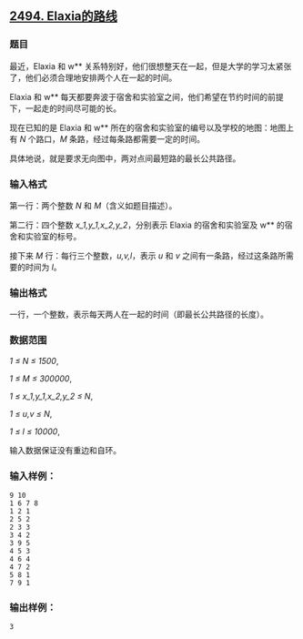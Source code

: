 ## [2494. Elaxia的路线](https://www.acwing.com/problem/content/2496/)

### 题目

最近，Elaxia 和 w** 关系特别好，他们很想整天在一起，但是大学的学习太紧张了，他们必须合理地安排两个人在一起的时间。

Elaxia 和 w** 每天都要奔波于宿舍和实验室之间，他们希望在节约时间的前提下，一起走的时间尽可能的长。

现在已知的是 Elaxia 和 w** 所在的宿舍和实验室的编号以及学校的地图：地图上有 *N* 个路口，*M* 条路，经过每条路都需要一定的时间。

具体地说，就是要求无向图中，两对点间最短路的最长公共路径。

### 输入格式

第一行：两个整数 *N* 和 *M*（含义如题目描述）。

第二行：四个整数 *x_1,y_1,x_2,y_2*，分别表示 Elaxia 的宿舍和实验室及 w** 的宿舍和实验室的标号。

接下来 *M* 行：每行三个整数，*u,v,l*，表示 *u* 和 *v* 之间有一条路，经过这条路所需要的时间为 *l*。

### 输出格式

一行，一个整数，表示每天两人在一起的时间（即最长公共路径的长度）。

### 数据范围

*1 ≤ N ≤ 1500*,

*1 ≤ M ≤ 300000*,

*1 ≤ x_1,y_1,x_2,y_2 ≤ N*,

*1 ≤ u,v ≤ N*,

*1 ≤ l ≤ 10000*,

输入数据保证没有重边和自环。

### 输入样例：

```
9 10
1 6 7 8
1 2 1
2 5 2
2 3 3
3 4 2
3 9 5
4 5 3
4 6 4
4 7 2
5 8 1
7 9 1
```

### 输出样例：

```
3
```
